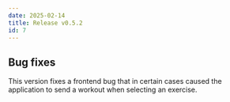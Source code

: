 ```yaml
---
date: 2025-02-14
title: Release v0.5.2
id: 7
---
```


## Bug fixes
This version fixes a frontend bug that in certain cases caused the application to send a workout when selecting an exercise.


